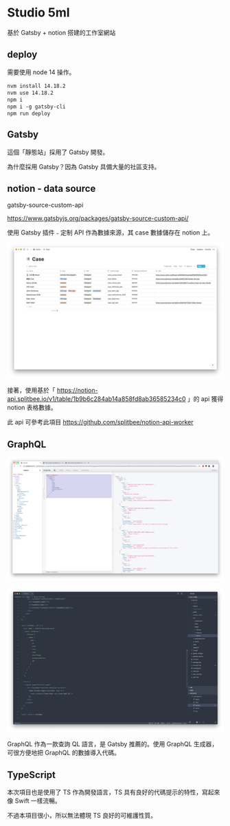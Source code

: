 # Studio 5ml

基於 Gatsby + notion 搭建的工作室網站





## deploy

需要使用 node 14 操作。


```
nvm install 14.18.2
nvm use 14.18.2
npm i
npm i -g gatsby-cli
npm run deploy
```





## Gatsby

這個「靜態站」採用了 Gatsby 開發。

為什麼採用 Gatsby？因為 Gatsby 具備大量的社區支持。



## notion - data source

gatsby-source-custom-api

https://www.gatsbyjs.org/packages/gatsby-source-custom-api/



使用 Gatsby 插件﹣定制 API 作為數據來源，其 case 數據儲存在 notion 上。

![notion view](./readme_assets/screen_01.png)

接著，使用基於「 https://notion-api.splitbee.io/v1/table/1b9b6c284ab14a858fd8ab36585234c0 」的 api 獲得 notion 表格數據。

此 api 可參考此項目 https://github.com/splitbee/notion-api-worker



## GraphQL

![GraphQL view](./readme_assets/screen_02.png)

![VS Code view](./readme_assets/screen_03.png)

GraphQL 作為一款查詢 QL 語言，是 Gatsby 推薦的。使用 GraphQL 生成器，可很方便地把 GraphQL 的數據導入代碼。



## TypeScript

本次項目也是使用了 TS 作為開發語言，TS 具有良好的代碼提示的特性，寫起來像 Swift 一樣流暢。

不過本項目很小，所以無法體現 TS 良好的可維護性質。

